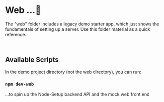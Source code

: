 
# Web ...🚀

The "web" folder includes a legacy demo starter app, which just shows the fundamentals of setting up a server. Use this folder material as a quick reference. 


<br>


## Available Scripts

In the demo project directory (not the web directory), you can run:

### `npm dev-web`

 ...to spin up the Node-Setup backend API and the mock web front end
